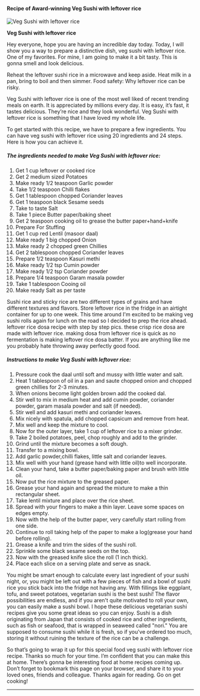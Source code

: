             

#### Recipe of Award-winning Veg Sushi with leftover rice

![Veg Sushi with leftover rice](https://img-global.cpcdn.com/recipes/7e1f305b9bf39b01/751x532cq70/veg-sushi-with-leftover-rice-recipe-main-photo.jpg)

**Veg Sushi with leftover rice**

Hey everyone, hope you are having an incredible day today. Today, I will show you a way to prepare a distinctive dish, veg sushi with leftover rice. One of my favorites. For mine, I am going to make it a bit tasty. This is gonna smell and look delicious.

Reheat the leftover sushi rice in a microwave and keep aside. Heat milk in a pan, bring to boil and then simmer. Food safety: Why leftover rice can be risky.

Veg Sushi with leftover rice is one of the most well liked of recent trending meals on earth. It is appreciated by millions every day. It is easy, it’s fast, it tastes delicious. They’re nice and they look wonderful. Veg Sushi with leftover rice is something that I have loved my whole life.

To get started with this recipe, we have to prepare a few ingredients. You can have veg sushi with leftover rice using 20 ingredients and 24 steps. Here is how you can achieve it.

##### The ingredients needed to make Veg Sushi with leftover rice:

1.  Get 1 cup leftover or cooked rice
2.  Get 2 medium sized Potatoes
3.  Make ready 1/2 teaspoon Garlic powder
4.  Take 1/2 teaspoon Chilli flakes
5.  Get 1 tablespoon chopped Coriander leaves
6.  Get 1 teaspoon black Sesame seeds
7.  Take to taste Salt
8.  Take 1 piece Butter paper/baking sheet
9.  Get 2 teaspoon cooking oil to grease the butter paper+hand+knife
10.  Prepare For Stuffing
11.  Get 1 cup red Lentil (masoor daal)
12.  Make ready 1 big chopped Onion
13.  Make ready 2 chopped green Chillies
14.  Get 2 tablespoon chopped Coriander leaves
15.  Prepare 1/2 teaspoon Kasuri methi
16.  Make ready 1/2 tsp Cumin powder
17.  Make ready 1/2 tsp Coriander powder
18.  Prepare 1/4 teaspoon Garam masala powder
19.  Take 1 tablespoon Cooing oil
20.  Make ready Salt as per taste

Sushi rice and sticky rice are two different types of grains and have different textures and flavors. Store leftover rice in the fridge in an airtight container for up to one week. This time around I'm excited to be making veg sushi rolls again for lunch on the road so I decided to prep the rice ahead. leftover rice dosa recipe with step by step pics. these crisp rice dosa are made with leftover rice. making dosa from leftover rice is quick as no fermentation is making leftover rice dosa batter. If you are anything like me you probably hate throwing away perfectly good food.

##### Instructions to make Veg Sushi with leftover rice:

1.  Pressure cook the daal until soft and mussy with little water and salt.
2.  Heat 1 tablespoon of oil in a pan and saute chopped onion and chopped green chillies for 2-3 minutes.
3.  When onions become light golden brown add the cooked dal.
4.  Stir well to mix in medium heat and add cumin powder, coriander powder, garam masala powder and salt (if needed).
5.  Stir well and add kasuri methi and coriander leaves.
6.  Mix nicely with spatula, add chopped capsicum and remove from heat.
7.  Mix well and keep the mixture to cool.
8.  Now for the outer layer, take 1 cup of leftover rice to a mixer grinder.
9.  Take 2 boiled potatoes, peel, chop roughly and add to the grinder.
10.  Grind until the mixture becomes a soft dough.
11.  Transfer to a mixing bowl.
12.  Add garlic powder,chilli flakes, little salt and coriander leaves.
13.  Mix well with your hand (grease hand with little oil)to well incorporate.
14.  Clean your hand, take a butter paper/baking paper and brush with little oil.
15.  Now put the rice mixture to the greased paper.
16.  Grease your hand again and spread the mixture to make a thin rectangular sheet.
17.  Take lentil mixture and place over the rice sheet.
18.  Spread with your fingers to make a thin layer. Leave some spaces on edges empty.
19.  Now with the help of the butter paper, very carefully start rolling from one side.
20.  Continue to roll taking help of the paper to make a log(grease your hand before rolling).
21.  Grease a knife and trim the sides of the sushi roll.
22.  Sprinkle some black sesame seeds on the top.
23.  Now with the greased knife slice the roll (1 inch thick).
24.  Place each slice on a serving plate and serve as snack.

You might be smart enough to calculate every last ingredient of your sushi night, or, you might be left out with a few pieces of fish and a bowl of sushi rice you stick back into the fridge not having any. With fillings like eggplant, tofu, and sweet potatoes, vegetarian sushi is the best sushi! The flavor possibilities are endless, and if you aren't quite motivated to roll your own, you can easily make a sushi bowl. I hope these delicious vegetarian sushi recipes give you some great ideas so you can enjoy. Sushi is a dish originating from Japan that consists of cooked rice and other ingredients, such as fish or seafood, that is wrapped in seaweed called "nori." You are supposed to consume sushi while it is fresh, so if you've ordered too much, storing it without ruining the texture of the rice can be a challenge.

So that’s going to wrap it up for this special food veg sushi with leftover rice recipe. Thanks so much for your time. I’m confident that you can make this at home. There’s gonna be interesting food at home recipes coming up. Don’t forget to bookmark this page on your browser, and share it to your loved ones, friends and colleague. Thanks again for reading. Go on get cooking!

* * *